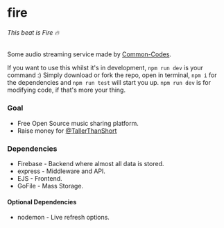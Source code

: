 # fire
###### This beat is Fire 🔥

Some audio streaming service made by [Common-Codes](https://github.com/Common-Codes).

If you want to use this whilst it's in development, `npm run dev` is your command :)
Simply download or fork the repo, open in terminal, `npm i` for the dependencies and `npm run test` will start you up. `npm run dev` is for modifying code, if that's more your thing.

### Goal

- Free Open Source music sharing platform.
- Raise money for [@TallerThanShort](https://github.com/TallerThanShort)

### Dependencies

- Firebase - Backend where almost all data is stored.
- express - Middleware and API.
- EJS - Frontend.
- GoFile - Mass Storage.

#### Optional Dependencies

- nodemon - Live refresh options.